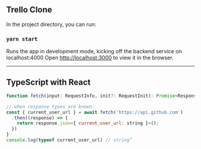 ## Trello Clone

In the project directory, you can run:

### `yarn start`

Runs the app in development mode, kicking off the backend service on localhost:4000
Open [http://localhost:3000](http://localhost:3000) to view it in the browser.

---

## TypeScript with React

```javascript
function fetch(input: RequestInfo, init?: RequestInit): Promise<Response>;

// when response types are known:
const { current_user_url } = await fetch('https://api.github.com')
  .then((response) => {
    return response.json<{ current_user_url: string }>();
  })
}
console.log(typeof current_user_url) // string”
```
